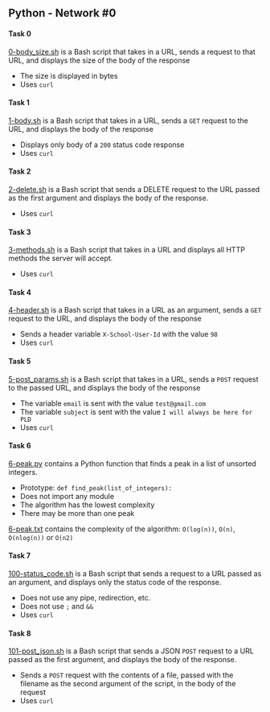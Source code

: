## Python - Network #0

#### Task 0
[0-body_size.sh](0-body_size.sh) is a Bash script that takes in a URL, sends a request to that URL, and displays the size of the body of the response
- The size is displayed in bytes
- Uses `curl`

#### Task 1
[1-body.sh](1-body.sh) is a Bash script that takes in a URL, sends a `GET` request to the URL, and displays the body of the response
- Displays only body of a `200` status code response
- Uses `curl`

#### Task 2
[2-delete.sh](2-delete.sh) is a Bash script that sends a DELETE request to the URL passed as the first argument and displays the body of the response.
- Uses `curl`

#### Task 3
[3-methods.sh](3-methods.sh) is a Bash script that takes in a URL and displays all HTTP methods the server will accept.
- Uses `curl`

#### Task 4
[4-header.sh](4-header.sh) is a Bash script that takes in a URL as an argument, sends a `GET` request to the URL, and displays the body of the response
- Sends a header variable `X-School-User-Id` with the value `98`
- Uses `curl`

#### Task 5
[5-post_params.sh](5-post_params.sh) is a Bash script that takes in a URL, sends a `POST` request to the passed URL, and displays the body of the response
- The variable `email` is sent with the value `test@gmail.com`
- The variable `subject` is sent with the value `I will always be here for PLD`
- Uses `curl`

#### Task 6
[6-peak.py](6-peak.py) contains a Python function that finds a peak in a list of unsorted integers.
- Prototype: `def find_peak(list_of_integers):`
- Does not import any module
- The algorithm has the lowest complexity
- There may be more than one peak

[6-peak.txt](6-peak.txt) contains the complexity of the algorithm: `O(log(n))`, `O(n)`, `O(nlog(n))` or `O(n2)`


#### Task 7
[100-status_code.sh](100-status_code.sh) is a Bash script that sends a request to a URL passed as an argument, and displays only the status code of the response.
- Does not use any pipe, redirection, etc.
- Does not use `;` and `&&`
- Uses `curl`

#### Task 8
[101-post_json.sh](101-post_json.sh) is a Bash script that sends a JSON `POST` request to a URL passed as the first argument, and displays the body of the response.
- Sends a `POST` request with the contents of a file, passed with the filename as the second argument of the script, in the body of the request
- Uses `curl`
